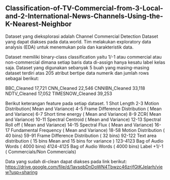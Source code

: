 ## Classification-of-TV-Commercial-from-3-Local-and-2-International-News-Channels-Using-the-K-Nearest-Neighbor

Dataset yang dieksplorasi adalah Channel Commercial Detection Dataset yang dapat diakses pada data.world. Tim melakukan exploratory data analysis (EDA) untuk menemukan pola dan karakteristik data. 

Dataset memiliki binary-class classification yaitu 1/-1 atau commercial atau non-commercial dimana setiap baris data di-assign hanya kesatu label kelas saja. Dataset yang digunakan sebanyak 5 buah yang masing-masing dataset terdiri atas 205 atribut bertipe data numerik dan jumlah rows sebagai berikut: 

BBC_Cleaned 17,721 
CNN_Cleaned 22,546 
CNNIBN_Cleaned 
33,118 NDTV_Cleaned 
17,052 TIMESNOW_Cleaned 
39,253

Berikut keterangan feature pada setiap dataset. 
1 Shot Length 
2-3 Motion Distribution( Mean and Variance) 
4-5 Frame Difference Distribution ( Mean and Variance)
6-7 Short time energy ( Mean and Variance) 
8-9 ZCR( Mean and Variance) 
10-11 Spectral Centroid ( Mean and Variance) 
12-13 Spectral Roll off ( Mean and Variance) 
14-15 Spectral Flux ( Mean and Variance) 
16-17 Fundamental Frequency ( Mean and Variance) 18-58 Motion Distribution ( 40 bins) 
59-91 Frame Difference Distribution ( 32 bins) 
92-122 Text area distribution ( 15 bins Mean and 15 bins for variance ) 
123-4123 Bag of Audio Words ( 4000 bins) 4124-4125 Bag of Audio Words ( 4000 bins) 
Label +1/-1 ( Commercials/Non Commercials)

Data yang sudah di-clean dapat diakses pada link berikut:
https://drive.google.com/file/d/1avsqbDnDoWN4Tbwzc46zrjfGtKJelarh/view?usp=sharing


